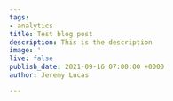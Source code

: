 ```yaml
---
tags:
- analytics
title: Test blog post
description: This is the description
image: ''
live: false
publish_date: 2021-09-16 07:00:00 +0000
author: Jeremy Lucas

---
```

